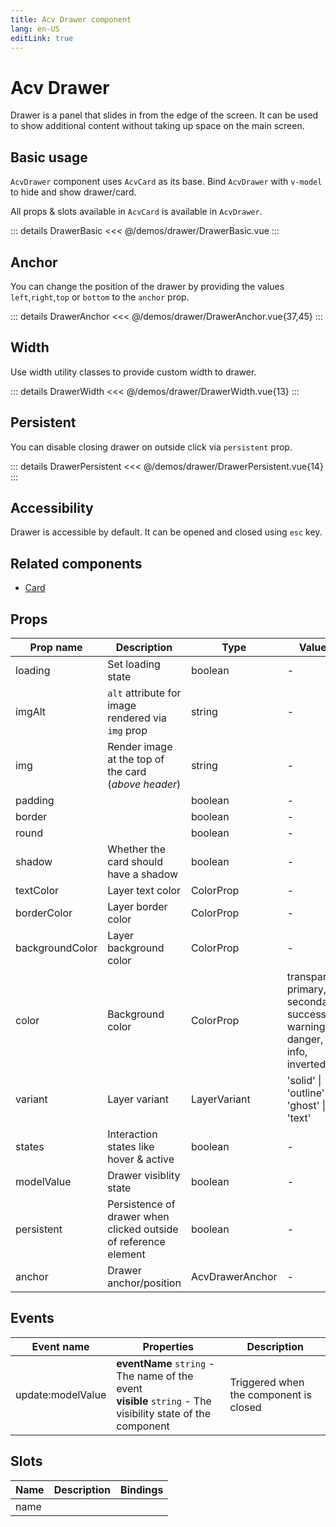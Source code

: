 ```yaml
---
title: Acv Drawer component
lang: en-US
editLink: true
---
```


# Acv Drawer

Drawer is a panel that slides in from the edge of the screen.
It can be used to show additional content without taking up space on the main screen.

## Basic usage

`AcvDrawer` component uses `AcvCard` as its base.
Bind `AcvDrawer` with `v-model` to hide and show drawer/card.

All props & slots available in `AcvCard` is available in `AcvDrawer`.

<DrawerBasic />

::: details DrawerBasic
<<< @/demos/drawer/DrawerBasic.vue
:::

## Anchor

You can change the position of the drawer by providing the values `left`,`right`,`top` or `bottom` to the `anchor` prop.

<DrawerAnchor />

::: details DrawerAnchor
<<< @/demos/drawer/DrawerAnchor.vue{37,45}
:::

## Width

Use width utility classes to provide custom width to drawer.

<DrawerWidth />

::: details DrawerWidth
<<< @/demos/drawer/DrawerWidth.vue{13}
:::

## Persistent

You can disable closing drawer on outside click via `persistent` prop.

<DrawerPersistent />

::: details DrawerPersistent
<<< @/demos/drawer/DrawerPersistent.vue{14}
:::

## Accessibility

Drawer is accessible by default.
It can be opened and closed using `esc` key.

## Related components

- [Card](/components/card/card.doc)

## Props

| Prop name       | Description                                                     | Type            | Values                                                                    | Default |
| --------------- | --------------------------------------------------------------- | --------------- | ------------------------------------------------------------------------- | ------- |
| loading         | Set loading state                                               | boolean         | -                                                                         |         |
| imgAlt          | `alt` attribute for image rendered via `img` prop               | string          | -                                                                         |         |
| img             | Render image at the top of the card (_above header_)            | string          | -                                                                         |         |
| padding         |                                                                 | boolean         | -                                                                         |         |
| border          |                                                                 | boolean         | -                                                                         |         |
| round           |                                                                 | boolean         | -                                                                         |         |
| shadow          | Whether the card should have a shadow                           | boolean         | -                                                                         |         |
| textColor       | Layer text color                                                | ColorProp       | -                                                                         |         |
| borderColor     | Layer border color                                              | ColorProp       | -                                                                         |         |
| backgroundColor | Layer background color                                          | ColorProp       | -                                                                         |         |
| color           | Background color                                                | ColorProp       | transparent, primary, secondary, success, warning, danger, info, inverted |         |
| variant         | Layer variant                                                   | LayerVariant    | 'solid' \| 'outline' \| 'ghost' \| 'text'                                 | 'text'  |
| states          | Interaction states like hover & active                          | boolean         | -                                                                         | false   |
| modelValue      | Drawer visiblity state                                          | boolean         | -                                                                         | false   |
| persistent      | Persistence of drawer when clicked outside of reference element | boolean         | -                                                                         | false   |
| anchor          | Drawer anchor/position                                          | AcvDrawerAnchor | -                                                                         | 'left'  |

## Events

| Event name        | Properties                                                                                                      | Description                            |
| ----------------- | --------------------------------------------------------------------------------------------------------------- | -------------------------------------- |
| update:modelValue | **eventName** `string` - The name of the event<br/>**visible** `string` - The visibility state of the component | Triggered when the component is closed |

## Slots

| Name | Description | Bindings |
| ---- | ----------- | -------- |
| name |             |          |
